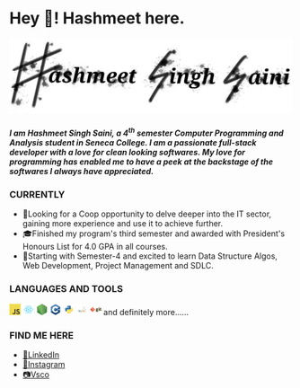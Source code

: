 # Hey 👋! Hashmeet here.
![logo](/logo3.png)

##### I am Hashmeet Singh Saini, a 4<sup>th</sup> semester Computer Programming and Analysis student in Seneca College. I am a passionate full-stack developer with a love for clean looking softwares. My love for programming has enabled me to have a peek at the backstage of the softwares I always have appreciated.

### CURRENTLY
- 👔Looking for a Coop opportunity to delve deeper into the IT sector, gaining more experience and use it to achieve further.
- 🎓Finished my program's third semester and awarded with President's Honours List for 4.0 GPA in all courses.
- 🎒Starting with Semester-4 and excited to learn Data Structure Algos, Web Development, Project Management and SDLC.

### LANGUAGES AND TOOLS  
<code><img height="20" src="https://raw.githubusercontent.com/github/explore/80688e429a7d4ef2fca1e82350fe8e3517d3494d/topics/javascript/javascript.png"></code>
<code><img height="20" src="https://raw.githubusercontent.com/github/explore/80688e429a7d4ef2fca1e82350fe8e3517d3494d/topics/react/react.png"></code>
<code><img height="20" src="https://raw.githubusercontent.com/github/explore/80688e429a7d4ef2fca1e82350fe8e3517d3494d/topics/nodejs/nodejs.png"></code>
<code><img height="20" src="https://raw.githubusercontent.com/github/explore/80688e429a7d4ef2fca1e82350fe8e3517d3494d/topics/cpp/cpp.png"></code>
<code><img height="20" src="https://raw.githubusercontent.com/github/explore/80688e429a7d4ef2fca1e82350fe8e3517d3494d/topics/python/python.png"></code>
<code><img height="20" src="https://raw.githubusercontent.com/github/explore/80688e429a7d4ef2fca1e82350fe8e3517d3494d/topics/mysql/mysql.png"></code>
<code><img height="20" src="https://raw.githubusercontent.com/github/explore/80688e429a7d4ef2fca1e82350fe8e3517d3494d/topics/git/git.png"></code>
and definitely more......

### FIND ME HERE
- [💼LinkedIn](https://www.linkedin.com/in/hashmeet-saini-117414227/)
- [📱Instagram](https://www.instagram.com/hashmeet.saini/)
- [📷Vsco](https://vs.co/ppfrr7uz)


